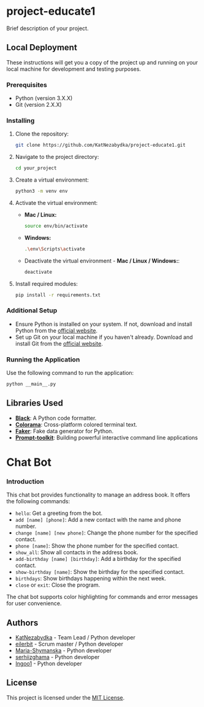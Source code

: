 # project-educate1

Brief description of your project.

## Local Deployment

These instructions will get you a copy of the project up and running on your local machine for development and testing purposes.

### Prerequisites

- Python (version 3.X.X)
- Git (version 2.X.X)

### Installing

1. Clone the repository:

    ```bash
    git clone https://github.com/KatNezabydka/project-educate1.git
    ```

2. Navigate to the project directory:

    ```bash
    cd your_project
    ```

3. Create a virtual environment:

    ```bash
    python3 -m venv env
    ```

4. Activate the virtual environment:

    - **Mac / Linux:**

        ```bash
        source env/bin/activate
        ```

    - **Windows:**

        ```bash
        .\env\Scripts\activate
        ```
   - Deactivate the virtual environment - **Mac / Linux / Windows:**:

       ```bash
       deactivate
       ```

5. Install required modules:

    ```bash
    pip install -r requirements.txt
    ```

### Additional Setup

- Ensure Python is installed on your system. If not, download and install Python from the [official website](https://www.python.org/).
- Set up Git on your local machine if you haven't already. Download and install Git from the [official website](https://git-scm.com/).

### Running the Application

Use the following command to run the application:

```bash
python __main__.py
```

## Libraries Used

- **[Black](https://github.com/psf/black)**: A Python code formatter.
- **[Colorama](https://github.com/tartley/colorama)**: Cross-platform colored terminal text.
- **[Faker](https://github.com/joke2k/faker)**: Fake data generator for Python.
- **[Prompt-toolkit](https://github.com/prompt-toolkit/python-prompt-toolkit)**: Building powerful interactive command line applications


# Chat Bot

### Introduction

This chat bot provides functionality to manage an address book. It offers the following commands:

- ``hello``: Get a greeting from the bot.
- ``add [name] [phone]``: Add a new contact with the name and phone number.
- ``change [name] [new phone]``: Change the phone number for the specified contact.
- ``phone [name]``: Show the phone number for the specified contact.
- ``show_all``: Show all contacts in the address book.
- ``add-birthday [name] [birthday]``: Add a birthday for the specified contact.
- ``show-birthday [name]``: Show the birthday for the specified contact.
- ``birthdays``: Show birthdays happening within the next week.
- ``close`` or ``exit``: Close the program.

The chat bot supports color highlighting for commands and error messages for user convenience.


## Authors

- [KatNezabydka](https://github.com/KatNezabydka) - Team Lead / Python developer
- [eilerbit](https://github.com/eilerbit) - Scrum master / Python developer
- [Maria-Shymanska](https://github.com/Maria-Shymanska) - Python developer
- [serhiizghama](https://github.com/serhiizghama) - Python developer
- [Ingoo1](https://github.com/Ingoo1) - Python developer

## License

This project is licensed under the [MIT License](https://github.com/KatNezabydka/project-educate1).